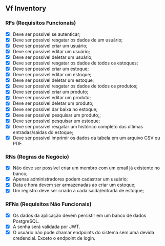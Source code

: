 ## Vf Inventory

### RFs (Requisitos Funcionais)

- [x] Deve ser possível se autenticar;
- [x] Deve ser possível resgatar os dados de um usuário;
- [x] Deve ser possível criar um usuário;
- [x] Deve ser possível editar um usuário;
- [x] Deve ser possível deletar um usuário;
- [x] Deve ser possível resgatar os dados de todos os estoques;
- [x] Deve ser possível criar um estoque;
- [x] Deve ser possível editar um estoque;
- [x] Deve ser possível deletar um estoque;
- [x] Deve ser possível resgatar os dados de todos os produtos;
- [x] Deve ser possível criar um produto;
- [x] Deve ser possível editar um produto;
- [x] Deve ser possível deletar um produto;
- [x] Deve ser possível dar baixa no estoque;
- [x] Deve ser possível pesquisar um produto;;
- [x] Deve ser possível pesquisar um estoque;
- [x] Deve ser possível resgatar um histórico completo das últimas entradas/saídas do estoque;
- [x] Deve ser possível imprimir os dados da tabela em um arquivo CSV ou PDF.

### RNs (Regras de Negócio)

- [x] Não deve ser possível criar um membro com um email já existente no banco;
- [x] Apenas administradores podem cadastrar um usuário;
- [x] Data e hora devem ser armazenadas ao criar um estoque;
- [x] Um registro deve ser criado a cada saída/entrada de estoque;

### RFNs (Requisitos Não Funcionais)

- [x] Os dados da aplicação devem persistir em um banco de dados PostgreSQL.
- [x] A senha será validada por JWT.
- [x] O usuário não pode chamar endpoints do sistema sem uma devida credencial. Exceto o endpoint de login.
